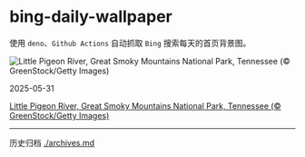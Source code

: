 # bing-daily-wallpaper

使用 `deno`、`Github Actions` 自动抓取 `Bing` 搜索每天的首页背景图。

<!-- BEGIN -->
<!--  Sat May 31 2025 00:44:44 GMT+0000 (Coordinated Universal Time) -->
  ![Little Pigeon River, Great Smoky Mountains National Park, Tennessee (© GreenStock/Getty Images)](https://cn.bing.com/th?id=OHR.LittlePigeonRiver_EN-US1765916005_UHD.jpg&pid=hp&w=384&h=216&rs=1&c=4)

  2025-05-31

  [Little Pigeon River, Great Smoky Mountains National Park, Tennessee (© GreenStock/Getty Images)](https://cn.bing.com/th?id=OHR.LittlePigeonRiver_EN-US1765916005_UHD.jpg)
<!-- END -->


---

历史归档 [./archives.md](./archives.md)
